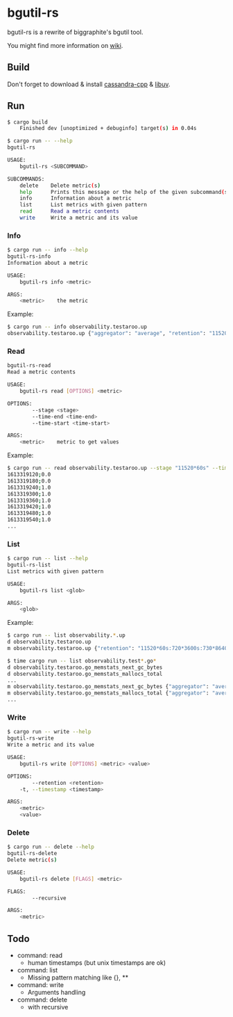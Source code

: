# bgutil-rs

bgutil-rs is a rewrite of biggraphite's bgutil tool.

You might find more information on [wiki](https://git.mkz.me/mycroft/bgutil-rs/wiki).

## Build

Don't forget to download & install [cassandra-cpp](https://downloads.datastax.com/cpp-driver/centos/8/cassandra/v2.15.3/) & [libuv](https://downloads.datastax.com/cpp-driver/centos/8/dependencies/libuv/v1.35.0/).

## Run

```sh
$ cargo build
    Finished dev [unoptimized + debuginfo] target(s) in 0.04s

$ cargo run -- --help
bgutil-rs 

USAGE:
    bgutil-rs <SUBCOMMAND>

SUBCOMMANDS:
    delete    Delete metric(s)
    help      Prints this message or the help of the given subcommand(s)
    info      Information about a metric
    list      List metrics with given pattern
    read      Read a metric contents
    write     Write a metric and its value
```

### Info

```sh
$ cargo run -- info --help
bgutil-rs-info 
Information about a metric

USAGE:
    bgutil-rs info <metric>

ARGS:
    <metric>    the metric
```

Example:

```sh
$ cargo run -- info observability.testaroo.up
observability.testaroo.up {"aggregator": "average", "retention": "11520*60s:720*3600s:730*86400s", "carbon_xfilesfactor": "0.500000"}
```

### Read

```sh
bgutil-rs-read
Read a metric contents

USAGE:
    bgutil-rs read [OPTIONS] <metric>

OPTIONS:
        --stage <stage>
        --time-end <time-end>
        --time-start <time-start>

ARGS:
    <metric>    metric to get values
```

Example:

```sh
$ cargo run -- read observability.testaroo.up --stage "11520*60s" --time-start 1613257200 --time-end 1613343600
1613319120;0.0
1613319180;0.0
1613319240;1.0
1613319300;1.0
1613319360;1.0
1613319420;1.0
1613319480;1.0
1613319540;1.0
...
```

### List

```sh
$ cargo run -- list --help
bgutil-rs-list
List metrics with given pattern

USAGE:
    bgutil-rs list <glob>

ARGS:
    <glob>
```

Example:

```sh
$ cargo run -- list observability.*.up
d observability.testaroo.up
m observability.testaroo.up {"retention": "11520*60s:720*3600s:730*86400s", "aggregator": "average", "carbon_xfilesfactor": "0.500000"}

$ time cargo run -- list observability.test*.go*
d observability.testaroo.go_memstats_next_gc_bytes
d observability.testaroo.go_memstats_mallocs_total
...
m observability.testaroo.go_memstats_next_gc_bytes {"aggregator": "average", "carbon_xfilesfactor": "0.500000", "retention": "11520*60s:720*3600s:730*86400s"}
m observability.testaroo.go_memstats_mallocs_total {"aggregator": "average", "retention": "11520*60s:720*3600s:730*86400s", "carbon_xfilesfactor": "0.500000"}
...
```


### Write

```sh
$ cargo run -- write --help
bgutil-rs-write
Write a metric and its value

USAGE:
    bgutil-rs write [OPTIONS] <metric> <value>

OPTIONS:
        --retention <retention>
    -t, --timestamp <timestamp>

ARGS:
    <metric>
    <value>
```

### Delete

```sh
$ cargo run -- delete --help
bgutil-rs-delete
Delete metric(s)

USAGE:
    bgutil-rs delete [FLAGS] <metric>

FLAGS:
        --recursive

ARGS:
    <metric>
```

## Todo

* command: read
  - human timestamps (but unix timestamps are ok)
* command: list
  - Missing pattern matching like {}, **
* command: write
  - Arguments handling
* command: delete
  - with recursive
